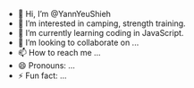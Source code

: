 - 👋 Hi, I’m @YannYeuShieh
- 👀 I’m interested in camping, strength training.
- 🌱 I’m currently learning coding in JavaScript.
- 💞️ I’m looking to collaborate on ...
- 📫 How to reach me ...
- 😄 Pronouns: ...
- ⚡ Fun fact: ...

<!---
YannYeuShieh/YannYeuShieh is a ✨ special ✨ repository because its `README.md` (this file) appears on your GitHub profile.
You can click the Preview link to take a look at your changes.
--->
